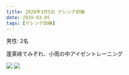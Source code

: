 ```yaml
---
title: 2020年3月5日 ゲレンデ訓練
date: 2020-03-05 
tags: [ゲレンデ訓練]
---
```


男性: 2名

蓬莱峡でみぞれ、小雨の中アイゼントレーニング

![](/2020/03/05/20200305/1.jpg)
![](/2020/03/05/20200305/2.jpg)
